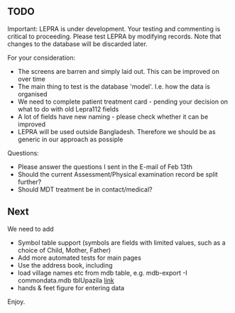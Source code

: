 ## TODO

Important: LEPRA is under development. Your testing and commenting is critical
to proceeding. Please test LEPRA by modifying records.  Note that changes to
the database will be discarded later.

For your consideration:

* The screens are barren and simply laid out. This can be improved on over time
* The main thing to test is the database 'model'. I.e. how the data is organised
* We need to complete patient treatment card - pending your decision on what to do with old Lepra112 fields
* A lot of fields have new naming - please check whether it can be improved
* LEPRA will be used outside Bangladesh. Therefore we should be as generic in our approach as possiple

Questions: 

* Please answer the questions I sent in the E-mail of Feb 13th
* Should the current Assessment/Physical examination record be split further?
* Should MDT treatment be in contact/medical?

## Next

We need to add 

* Symbol table support (symbols are fields with limited values, such as a choice of Child, Mother, Father)
* Add more automated tests for main pages
* Use the address book, including
* load village names etc from mdb table, e.g. 
    mdb-export -I commondata.mdb tblUpazila
    [link](http://nialldonegan.me/2007/03/10/converting-microsoft-access-mdb-into-csv-or-mysql-in-linux/)
* hands & feet figure for entering data

Enjoy.

